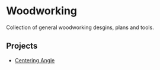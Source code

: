 # Woodworking
Collection of general woodworking desgins, plans and tools.

## Projects
  * [Centering Angle](/centering_angle)
